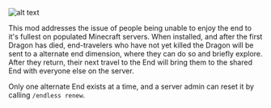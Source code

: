 ![alt text](https://github.com/aleosiss/endlessrenewal/blob/development/docs/images/minecraft_title.png?raw=true)

This mod addresses the issue of people being unable to enjoy the end to it's fullest on populated Minecraft servers. When installed, and after the first Dragon has died, end-travelers who have not yet killed the Dragon will be sent to a alternate end dimension, where they can do so and briefly explore. After they return, their next travel to the End will bring them to the shared End with everyone else on the server.

Only one alternate End exists at a time, and a server admin can reset it by calling `/endless renew`.

